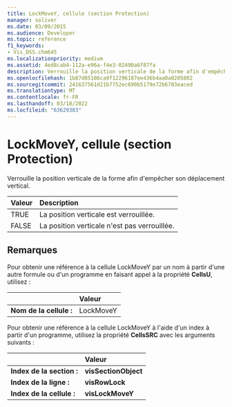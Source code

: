 ```yaml
---
title: LockMoveY, cellule (section Protection)
manager: soliver
ms.date: 03/09/2015
ms.audience: Developer
ms.topic: reference
f1_keywords:
- Vis_DSS.chm645
ms.localizationpriority: medium
ms.assetid: 4ed8cab4-112a-e96a-f4e3-02490a6f87fa
description: Verrouille la position verticale de la forme afin d'empêcher son déplacement vertical.
ms.openlocfilehash: 1b87d85186ca9f12296187ee436b4aa0a0205802
ms.sourcegitcommit: 241637561d21b7752ec690b5179e72b6703eaced
ms.translationtype: MT
ms.contentlocale: fr-FR
ms.lasthandoff: 03/18/2022
ms.locfileid: "63629383"
---
```

# <a name="lockmovey-cell-protection-section"></a>LockMoveY, cellule (section Protection)

Verrouille la position verticale de la forme afin d'empêcher son déplacement vertical.
  
|**Valeur**|**Description**|
|:-----|:-----|
| TRUE  <br/> | La position verticale est verrouillée. |
| FALSE  <br/> | La position verticale n'est pas verrouillée. |
   
## <a name="remarks"></a>Remarques

Pour obtenir une référence à la cellule LockMoveY par un nom à partir d'une autre formule ou d'un programme en faisant appel à la propriété **CellsU**, utilisez : 
  
||Valeur |
|:-----|:-----|
| **Nom de la cellule :**  <br/> | LockMoveY  <br/> |
   
Pour obtenir une référence à la cellule LockMoveY à l'aide d'un index à partir d'un programme, utilisez la propriété **CellsSRC** avec les arguments suivants : 
  
||Valeur |
|:-----|:-----|
| **Index de la section :**  <br/> |**visSectionObject** <br/> |
| **Index de la ligne :**  <br/> |**visRowLock** <br/> |
| **Index de la cellule :**  <br/> |**visLockMoveY** <br/> |
   


